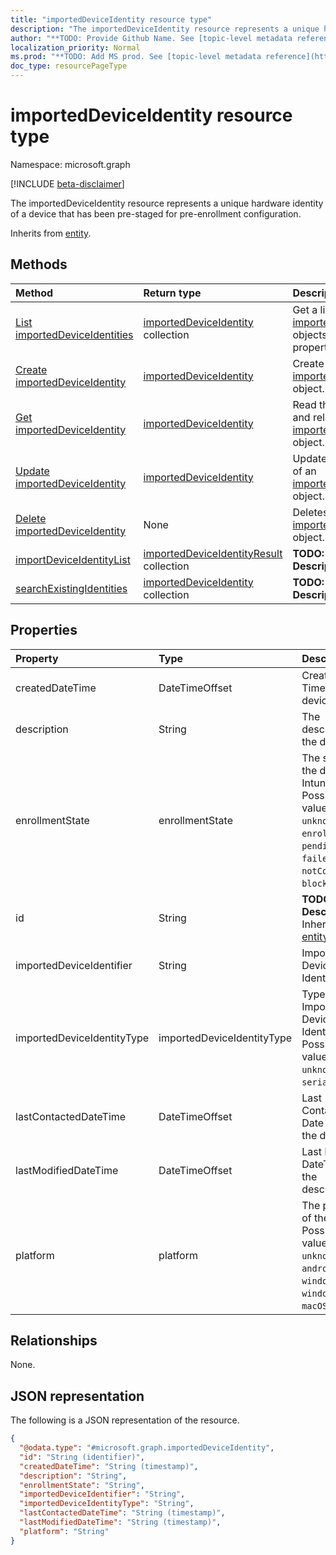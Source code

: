 ```yaml
---
title: "importedDeviceIdentity resource type"
description: "The importedDeviceIdentity resource represents a unique hardware identity of a device that has been pre-staged for pre-enrollment configuration."
author: "**TODO: Provide Github Name. See [topic-level metadata reference](https://msgo.azurewebsites.net/add/document/guidelines/metadata.html#topic-level-metadata)**"
localization_priority: Normal
ms.prod: "**TODO: Add MS prod. See [topic-level metadata reference](https://msgo.azurewebsites.net/add/document/guidelines/metadata.html#topic-level-metadata)**"
doc_type: resourcePageType
---
```


# importedDeviceIdentity resource type

Namespace: microsoft.graph

[!INCLUDE [beta-disclaimer](../../includes/beta-disclaimer.md)]

The importedDeviceIdentity resource represents a unique hardware identity of a device that has been pre-staged for pre-enrollment configuration.


Inherits from [entity](../resources/entity.md).

## Methods
|Method|Return type|Description|
|:---|:---|:---|
|[List importedDeviceIdentities](../api/importeddeviceidentity-list.md)|[importedDeviceIdentity](../resources/importeddeviceidentity.md) collection|Get a list of the [importedDeviceIdentity](../resources/importeddeviceidentity.md) objects and their properties.|
|[Create importedDeviceIdentity](../api/importeddeviceidentity-create.md)|[importedDeviceIdentity](../resources/importeddeviceidentity.md)|Create a new [importedDeviceIdentity](../resources/importeddeviceidentity.md) object.|
|[Get importedDeviceIdentity](../api/importeddeviceidentity-get.md)|[importedDeviceIdentity](../resources/importeddeviceidentity.md)|Read the properties and relationships of an [importedDeviceIdentity](../resources/importeddeviceidentity.md) object.|
|[Update importedDeviceIdentity](../api/importeddeviceidentity-update.md)|[importedDeviceIdentity](../resources/importeddeviceidentity.md)|Update the properties of an [importedDeviceIdentity](../resources/importeddeviceidentity.md) object.|
|[Delete importedDeviceIdentity](../api/importeddeviceidentity-delete.md)|None|Deletes an [importedDeviceIdentity](../resources/importeddeviceidentity.md) object.|
|[importDeviceIdentityList](../api/importeddeviceidentity-importdeviceidentitylist.md)|[importedDeviceIdentityResult](../resources/importeddeviceidentityresult.md) collection|**TODO: Add Description**|
|[searchExistingIdentities](../api/importeddeviceidentity-searchexistingidentities.md)|[importedDeviceIdentity](../resources/importeddeviceidentity.md) collection|**TODO: Add Description**|

## Properties
|Property|Type|Description|
|:---|:---|:---|
|createdDateTime|DateTimeOffset|Created Date Time of the device|
|description|String|The description of the device|
|enrollmentState|enrollmentState|The state of the device in Intune. Possible values are: `unknown`, `enrolled`, `pendingReset`, `failed`, `notContacted`, `blocked`.|
|id|String|**TODO: Add Description** Inherited from [entity](../resources/entity.md).|
|importedDeviceIdentifier|String|Imported Device Identifier|
|importedDeviceIdentityType|importedDeviceIdentityType|Type of Imported Device Identity. Possible values are: `unknown`, `imei`, `serialNumber`.|
|lastContactedDateTime|DateTimeOffset|Last Contacted Date Time of the device|
|lastModifiedDateTime|DateTimeOffset|Last Modified DateTime of the description|
|platform|platform|The platform of the Device. Possible values are: `unknown`, `ios`, `android`, `windows`, `windowsMobile`, `macOS`.|

## Relationships
None.

## JSON representation
The following is a JSON representation of the resource.
<!-- {
  "blockType": "resource",
  "keyProperty": "id",
  "@odata.type": "microsoft.graph.importedDeviceIdentity",
  "baseType": "microsoft.graph.entity",
  "openType": false
}
-->
``` json
{
  "@odata.type": "#microsoft.graph.importedDeviceIdentity",
  "id": "String (identifier)",
  "createdDateTime": "String (timestamp)",
  "description": "String",
  "enrollmentState": "String",
  "importedDeviceIdentifier": "String",
  "importedDeviceIdentityType": "String",
  "lastContactedDateTime": "String (timestamp)",
  "lastModifiedDateTime": "String (timestamp)",
  "platform": "String"
}
```

